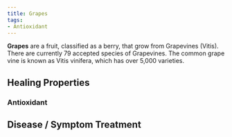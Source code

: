 ```yaml
---
title: Grapes
tags: 
- Antioxidant
---
```

**Grapes** are a fruit, classified as a berry, that grow from Grapevines (Vitis).  There are currently 79 accepted species of Grapevines.  The common grape vine is known as Vitis vinifera, which has over 5,000 varieties.

## Healing Properties

### Antioxidant

## Disease / Symptom Treatment

[^1]: **Title:** []()<br>
**Publication:** []()<br>
**Date:** <br>
**Study Type:** Animal Study, Commentary, Human Study: In Vitro - In Vivo - In Silico, Human: Case Report, Meta Analysis, Review<br>
**Author(s):** <br>
**Institutions:** <br>
**Copy:** [archive](https://ipfs.io/ipfs/), [archive-mirror](https://cloudflare-ipfs.com/ipfs/)

[^2]: **Title:** []()<br>
**Publication:** []()<br>
**Date:** <br>
**Study Type:** Animal Study, Commentary, Human Study: In Vitro - In Vivo - In Silico, Human: Case Report, Meta Analysis, Review<br>
**Author(s):** <br>
**Institutions:** <br>
**Copy:** [archive](https://ipfs.io/ipfs/), [archive-mirror](https://cloudflare-ipfs.com/ipfs/)